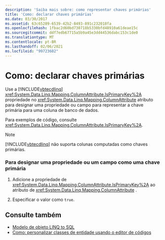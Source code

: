 ```yaml
---
description: 'Saiba mais sobre: como representar chaves primárias'
title: 'Como: declarar chaves primárias'
ms.date: 03/30/2017
ms.assetid: 63c65289-6539-42b2-8493-891c232018fa
ms.openlocfilehash: 1fbac2d60bd730718b5330bfd48910a61deae15c
ms.sourcegitcommit: ddf7edb67715a5b9a45e3dd44536dabc153c1de0
ms.translationtype: MT
ms.contentlocale: pt-BR
ms.lasthandoff: 02/06/2021
ms.locfileid: "99723602"
---
```

# <a name="how-to-represent-primary-keys"></a>Como: declarar chaves primárias

Use a [!INCLUDE[vbtecdlinq](../../../../../../includes/vbtecdlinq-md.md)] <xref:System.Data.Linq.Mapping.ColumnAttribute.IsPrimaryKey%2A> propriedade no <xref:System.Data.Linq.Mapping.ColumnAttribute> atributo para designar uma propriedade ou campo para representar a chave primária para uma coluna de banco de dados.  
  
 Para exemplos de código, consulte <xref:System.Data.Linq.Mapping.ColumnAttribute.IsPrimaryKey%2A>.  
  
> [!NOTE]
> [!INCLUDE[vbtecdlinq](../../../../../../includes/vbtecdlinq-md.md)] não suporta colunas computadas como chaves primárias.  
  
### <a name="to-designate-a-property-or-field-as-a-primary-key"></a>Para designar uma propriedade ou um campo como uma chave primária  
  
1. Adicione a propriedade de <xref:System.Data.Linq.Mapping.ColumnAttribute.IsPrimaryKey%2A> ao atributo de <xref:System.Data.Linq.Mapping.ColumnAttribute> .  
  
2. Especificar o valor como `true`.  
  
## <a name="see-also"></a>Consulte também

- [Modelo de objeto LINQ to SQL](the-linq-to-sql-object-model.md)
- [Como: personalizar classes de entidade usando o editor de códigos](how-to-customize-entity-classes-by-using-the-code-editor.md)
